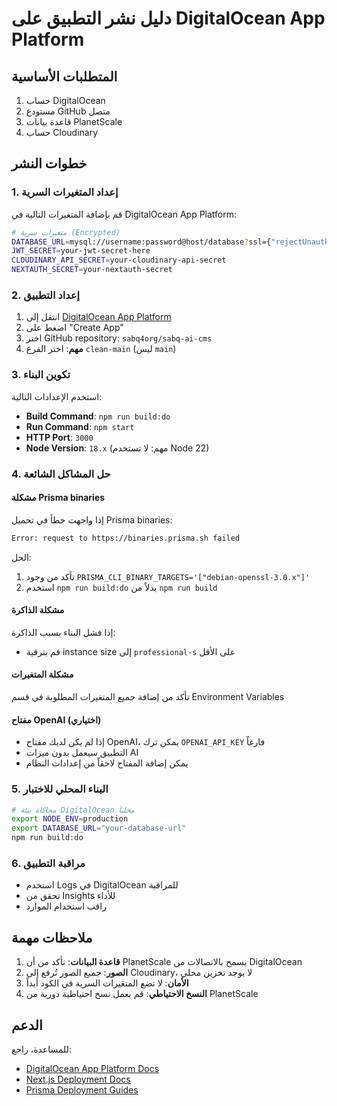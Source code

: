 # دليل نشر التطبيق على DigitalOcean App Platform

## المتطلبات الأساسية

1. حساب DigitalOcean
2. مستودع GitHub متصل
3. قاعدة بيانات PlanetScale
4. حساب Cloudinary

## خطوات النشر

### 1. إعداد المتغيرات السرية

قم بإضافة المتغيرات التالية في DigitalOcean App Platform:

```bash
# متغيرات سرية (Encrypted)
DATABASE_URL=mysql://username:password@host/database?ssl={"rejectUnauthorized":true}
JWT_SECRET=your-jwt-secret-here
CLOUDINARY_API_SECRET=your-cloudinary-api-secret
NEXTAUTH_SECRET=your-nextauth-secret
```

### 2. إعداد التطبيق

1. انتقل إلى [DigitalOcean App Platform](https://cloud.digitalocean.com/apps)
2. اضغط على "Create App"
3. اختر GitHub repository: `sabq4org/sabq-ai-cms`
4. **مهم**: اختر الفرع `clean-main` (ليس `main`)

### 3. تكوين البناء

استخدم الإعدادات التالية:

- **Build Command**: `npm run build:do`
- **Run Command**: `npm start`
- **HTTP Port**: `3000`
- **Node Version**: `18.x` (مهم: لا تستخدم Node 22)

### 4. حل المشاكل الشائعة

#### مشكلة Prisma binaries
إذا واجهت خطأ في تحميل Prisma binaries:

```bash
Error: request to https://binaries.prisma.sh failed
```

الحل:
1. تأكد من وجود `PRISMA_CLI_BINARY_TARGETS='["debian-openssl-3.0.x"]'`
2. استخدم `npm run build:do` بدلاً من `npm run build`

#### مشكلة الذاكرة
إذا فشل البناء بسبب الذاكرة:
- قم بترقية instance size إلى `professional-s` على الأقل

#### مشكلة المتغيرات
تأكد من إضافة جميع المتغيرات المطلوبة في قسم Environment Variables

#### مفتاح OpenAI (اختياري)
- إذا لم يكن لديك مفتاح OpenAI، يمكن ترك `OPENAI_API_KEY` فارغاً
- التطبيق سيعمل بدون ميزات AI
- يمكن إضافة المفتاح لاحقاً من إعدادات النظام

### 5. البناء المحلي للاختبار

```bash
# محاكاة بيئة DigitalOcean محلياً
export NODE_ENV=production
export DATABASE_URL="your-database-url"
npm run build:do
```

### 6. مراقبة التطبيق

- استخدم Logs في DigitalOcean للمراقبة
- تحقق من Insights للأداء
- راقب استخدام الموارد

## ملاحظات مهمة

1. **قاعدة البيانات**: تأكد من أن PlanetScale يسمح بالاتصالات من DigitalOcean
2. **الصور**: جميع الصور تُرفع إلى Cloudinary، لا يوجد تخزين محلي
3. **الأمان**: لا تضع المتغيرات السرية في الكود أبداً
4. **النسخ الاحتياطي**: قم بعمل نسخ احتياطية دورية من PlanetScale

## الدعم

للمساعدة، راجع:
- [DigitalOcean App Platform Docs](https://docs.digitalocean.com/products/app-platform/)
- [Next.js Deployment Docs](https://nextjs.org/docs/deployment)
- [Prisma Deployment Guides](https://www.prisma.io/docs/guides/deployment) 